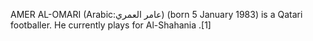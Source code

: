 AMER AL-OMARI (Arabic:عامر العمري) (born 5 January 1983) is a Qatari footballer. He currently plays for Al-Shahania .[1]
